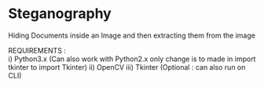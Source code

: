 # Steganography
Hiding Documents inside an Image and then extracting them from the image

REQUIREMENTS :  
i)   Python3.x (Can also work with Python2.x only change is to made in import tkinter to import Tkinter)
ii)  OpenCV
iii) Tkinter (Optional : can also run on CLI)

